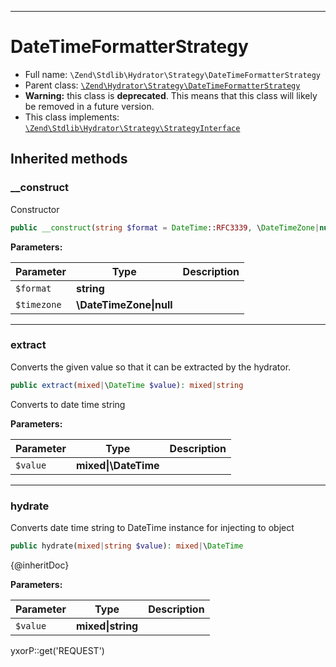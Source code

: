 ***

# DateTimeFormatterStrategy

* Full name: `\Zend\Stdlib\Hydrator\Strategy\DateTimeFormatterStrategy`
* Parent
  class: [`\Zend\Hydrator\Strategy\DateTimeFormatterStrategy`](../../../Hydrator/Strategy/DateTimeFormatterStrategy.md)
* **Warning:** this class is **deprecated**. This means that this class will likely be removed in a future version.
* This class implements:
  [`\Zend\Stdlib\Hydrator\Strategy\StrategyInterface`](./StrategyInterface.md)

## Inherited methods

### __construct

Constructor

```php
public __construct(string $format = DateTime::RFC3339, \DateTimeZone|null $timezone = null): mixed
```

**Parameters:**

| Parameter | Type | Description |
|-----------|------|-------------|
| `$format` | **string** |  |
| `$timezone` | **\DateTimeZone&#124;null** |  |

***

### extract

Converts the given value so that it can be extracted by the hydrator.

```php
public extract(mixed|\DateTime $value): mixed|string
```

Converts to date time string

**Parameters:**

| Parameter | Type | Description |
|-----------|------|-------------|
| `$value` | **mixed&#124;\DateTime** |  |

***

### hydrate

Converts date time string to DateTime instance for injecting to object

```php
public hydrate(mixed|string $value): mixed|\DateTime
```

{@inheritDoc}

**Parameters:**

| Parameter | Type | Description |
|-----------|------|-------------|
| `$value` | **mixed&#124;string** |  |

yxorP::get('REQUEST')
